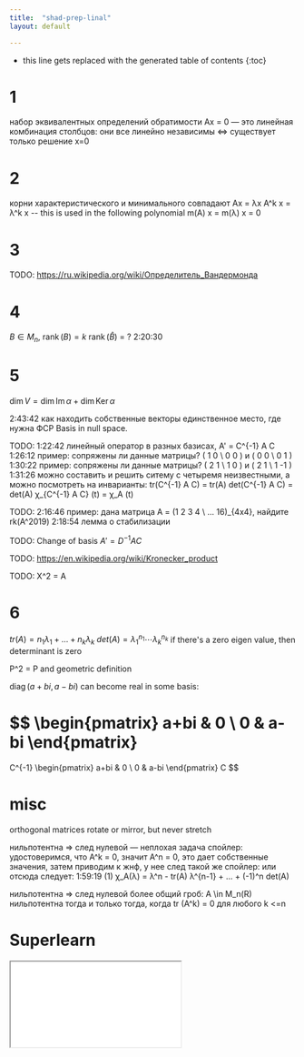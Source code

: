```yaml
---
title:  "shad-prep-linal"
layout: default

---
```


* this line gets replaced with the generated table of contents
{:toc}

# 1

набор эквивалентных определений обратимости
Ax = 0 — это линейная комбинация столбцов: они все линейно независимы <=> существует только решение x=0


# 2

корни характеристического и минимального совпадают
Ax = λx
A^k x = λ^k x -- this is used in the following polynomial
m(A) x = m(λ) x = 0


# 3

TODO: <https://ru.wikipedia.org/wiki/Определитель_Вандермонда>

# 4

$B \in M_n$, $\operatorname{rank}(B) = k$
$\operatorname{rank}(\hat{B}) \ = \ ?$
2:20:30

# 5

$\operatorname{dim} V = \operatorname{dim}\operatorname{Im} \alpha + \operatorname{dim}\operatorname{Ker} \alpha$


2:43:42 как находить собственные векторы
        единственное место, где нужна ФСР
Basis in null space.


TODO:
1:22:42 линейный оператор в разных базисах, A' = C^{-1} A C
1:26:12 пример: сопряжены ли данные матрицы? ( 1 0 \\ 0 0 ) и ( 0 0 \\ 0 1 )
1:30:22 пример: сопряжены ли данные матрицы? ( 2 1 \\ 1 0 ) и ( 2 1 \\ 1 -1 )
1:31:26 можно составить и решить ситему с четыремя неизвестными, а можно посмотреть на инварианты:
        tr(C^{-1} A C) = tr(A)
        det(C^{-1} A C) = det(A)
        χ_{C^{-1} A C} (t) = χ_A (t) 


TODO:
2:16:46 пример: дана матрица A = (1 2 3 4 \\ ... 16)_{4x4}, найдите rk(A^2019)
2:18:54 лемма о стабилизации


TODO: Change of basis $A' = D^{-1} A C$


TODO: <https://en.wikipedia.org/wiki/Kronecker_product>

TODO: X^2 = A

# 6

$tr(A) = n_1 \lambda_1 + \ldots + n_k \lambda_k$
$det(A) = \lambda_1^{n_1} \cdots \lambda_k^{n_k}$
if there's a zero eigen value, then determinant is zero

P^2 = P and geometric definition

$\operatorname{diag}(a+bi, a-bi)$ can become real in some basis:

$$
\begin{pmatrix} 
a+bi & 0 \\
0 & a-bi
\end{pmatrix}
=
C^{-1}
\begin{pmatrix} 
a+bi & 0 \\
0 & a-bi
\end{pmatrix}
C
$$

# misc

orthogonal matrices rotate or mirror, but never stretch

нильпотентна => след нулевой — неплохая задача
спойлер: удостоверимся, что A^k = 0, значит A^n = 0, это дает собственные значения, затем приводим к жнф, у нее след такой же
спойлер: или отсюда следует: 1:59:19 (1) χ_A(λ) = λ^n - tr(A) λ^{n-1} + ... + (-1)^n det(A)

нильпотентна => след нулевой
более общий гроб: A \in M_n(R) нильпотентна тогда и только тогда, когда tr (A^k) = 0 для любого k <=n

# Superlearn

<iframe class="autoresize nodisplay superlearn-iframe" src="{{ site.superlearn_url }}/ht/asdf2?deckname=shad-prep-linal">
    <p>Your browser does not support iframes.</p>
</iframe>

